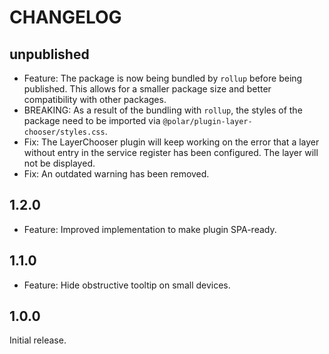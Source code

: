 # CHANGELOG

## unpublished

- Feature: The package is now being bundled by `rollup` before being published. This allows for a smaller package size and better compatibility with other packages.
- BREAKING: As a result of the bundling with `rollup`, the styles of the package need to be imported via `@polar/plugin-layer-chooser/styles.css`.
- Fix: The LayerChooser plugin will keep working on the error that a layer without entry in the service register has been configured. The layer will not be displayed.
- Fix: An outdated warning has been removed.

## 1.2.0

- Feature: Improved implementation to make plugin SPA-ready.

## 1.1.0

- Feature: Hide obstructive tooltip on small devices.

## 1.0.0

Initial release.
